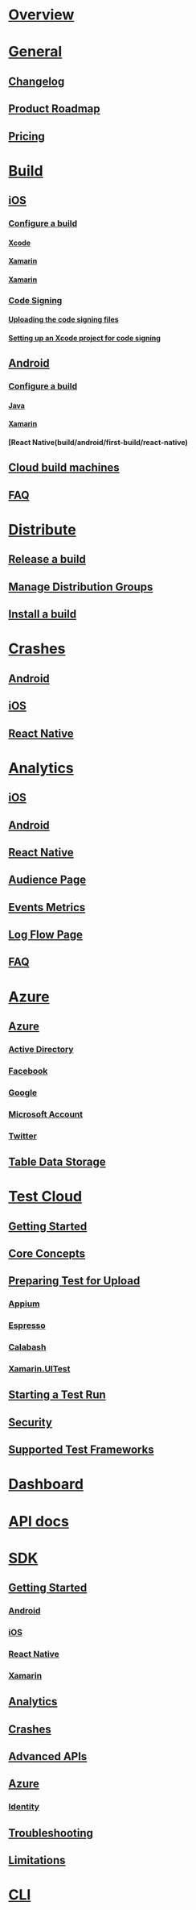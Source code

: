 # [Overview](index.md)
# [General](general/index.md)
## [Changelog](general/changelog/)
## [Product Roadmap](general/roadmap/)
## [Pricing](general/pricing/)

# [Build](build/index.md)
## [iOS](build/ios/index.md)
### [Configure a build](build/ios/first-build/index.md)
#### [Xcode](build/ios/first-build/xcode/)
#### [Xamarin](build/ios/first-build/xamarin/)
#### [Xamarin](build/ios/first-build/react-native/)
### [Code Signing](build/ios/code-signing/)
#### [Uploading the code signing files](build/ios/code-signing/uploading-files/)
#### [Setting up an Xcode project for code signing](build/ios/code-signing/xcode-project/)
## [Android](build/android/index.md)
### [Configure a build](build/android/first-build/index.md)
#### [Java](build/android/first-build/java/)
#### [Xamarin](build/android/first-build/xamarin/)
#### [React Native(build/android/first-build/react-native)
## [Cloud build machines](build/software.md)
## [FAQ](build/faq.md)

# [Distribute](distribution/index.md)
## [Release a build](distribution/uploading.md)
## [Manage Distribution Groups](distribution/groups.md)
## [Install a build](distribution/installation.md)

# [Crashes](crashes/)
## [Android](crashes/android.md)
## [iOS](crashes/ios.md)
## [React Native](crashes/react-native.md)

# [Analytics](analytics/)
## [iOS](analytics/ios/)
## [Android](analytics/android/)
## [React Native](analytics/react-native/)
## [Audience Page](analytics/understand-audience/)
## [Events Metrics](analytics/understand-events/)
## [Log Flow Page](analytics/understand-log-flow/)
## [FAQ](analytics/faq/)

# [Azure](azure/index.md)
## [Azure](azure/identity/index.md)
### [Active Directory](azure/identity/azuread.md)
### [Facebook](azure/identity/facebook.md)
### [Google](azure/identity/google.md)
### [Microsoft Account](azure/identity/microsoft.md)
### [Twitter](azure/identity/twitter.md)
## [Table Data Storage](azure/tables/index.md)

# [Test Cloud](test-cloud/)
## [Getting Started](test-cloud/getting-started.md)
## [Core Concepts](test-cloud/core-concepts.md)
## [Preparing Test for Upload](test-cloud/preparing-for-upload/index.md)
### [Appium](test-cloud/preparing-for-upload/appium.md)
### [Espresso](test-cloud/preparing-for-upload/espresso.md)
### [Calabash](test-cloud/preparing-for-upload/calabash.md)
### [Xamarin.UITest](test-cloud/preparing-for-upload/uitest.md)
## [Starting a Test Run](test-cloud/starting-a-test-run.md)
## [Security](test-cloud/security.md)
## [Supported Test Frameworks](test-cloud/supported-frameworks.md)

# [Dashboard](dashboard/index.md)

# [API docs](api-docs/index.md)

# [SDK](sdk/index.md)
## [Getting Started](sdk/getting-started/index.md)
### [Android](sdk/getting-started/android.md)
### [iOS](sdk/getting-started/ios.md)
### [React Native](sdk/getting-started/react-native.md)
### [Xamarin](sdk/getting-started/xamarin.md)
## [Analytics](sdk/analytics/index.md)
## [Crashes](sdk/crashes/index.md)
## [Advanced APIs](sdk/advanced-apis/index.md)
## [Azure](sdk/azure/index.md)
### [Identity](sdk/azure/identity/index.md)
## [Troubleshooting](sdk/troubleshooting.md)
## [Limitations](sdk/limitations.md)

# [CLI](cli/index.md)
